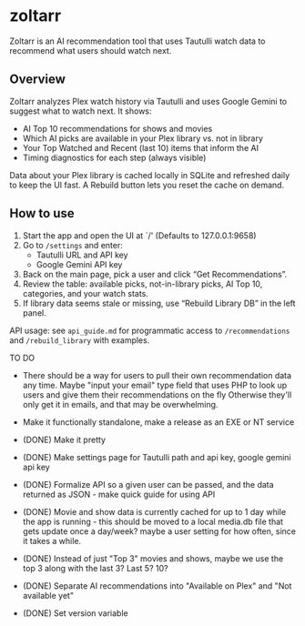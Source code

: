 # zoltarr
Zoltarr is an AI recommendation tool that uses Tautulli watch data to recommend what users should watch next. 


## Overview
Zoltarr analyzes Plex watch history via Tautulli and uses Google Gemini to suggest what to watch next. It shows:

- AI Top 10 recommendations for shows and movies
- Which AI picks are available in your Plex library vs. not in library
- Your Top Watched and Recent (last 10) items that inform the AI
- Timing diagnostics for each step (always visible)

Data about your Plex library is cached locally in SQLite and refreshed daily to keep the UI fast. A Rebuild button lets you reset the cache on demand.

## How to use
1. Start the app and open the UI at `/' (Defaults to 127.0.0.1:9658)
2. Go to `/settings` and enter:
	- Tautulli URL and API key
	- Google Gemini API key
3. Back on the main page, pick a user and click “Get Recommendations”.
4. Review the table: available picks, not-in-library picks, AI Top 10, categories, and your watch stats.
5. If library data seems stale or missing, use “Rebuild Library DB” in the left panel.

API usage: see `api_guide.md` for programmatic access to `/recommendations` and `/rebuild_library` with examples.


TO DO
* There should be a way for users to pull their own recommendation data any time. Maybe "input your email" type field that uses PHP to look up users and give them their recommendations on the fly Otherwise they'll only get it in emails, and that may be overwhelming. 

* Make it functionally standalone, make a release as an EXE or NT service

* (DONE) Make it pretty

* (DONE) Make settings page for Tautulli path and api key, google gemini api key

* (DONE) Formalize API so a given user can be passed, and the data returned as JSON - make quick guide for using API

* (DONE) Movie and show data is currently cached for up to 1 day while the app is running - this should be moved to a local media.db file that gets update once a day/week? maybe a user setting for how often, since it takes a while. 

* (DONE) Instead of just "Top 3" movies and shows, maybe we use the top 3 along with the last 3? Last 5? 10? 

* (DONE) Separate AI recommendations into "Available on Plex" and "Not available yet"

* (DONE) Set version variable